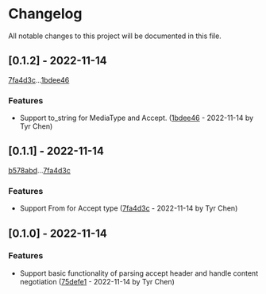 # Changelog

All notable changes to this project will be documented in this file.

## [0.1.2] - 2022-11-14

[7fa4d3c](7fa4d3cc7eacd592057a1a4ff1ef13542f3c9cc7)...[1bdee46](1bdee46f40554c068e35b3f9677b7952979f5182)

### Features

- Support to_string for MediaType and Accept. ([1bdee46](1bdee46f40554c068e35b3f9677b7952979f5182) - 2022-11-14 by Tyr Chen)

## [0.1.1] - 2022-11-14

[b578abd](b578abdee31d425667319b1af0358c16fa8fbde7)...[7fa4d3c](7fa4d3cc7eacd592057a1a4ff1ef13542f3c9cc7)

### Features

- Support From<Mime> for Accept type ([7fa4d3c](7fa4d3cc7eacd592057a1a4ff1ef13542f3c9cc7) - 2022-11-14 by Tyr Chen)

## [0.1.0] - 2022-11-14

### Features

- Support basic functionality of parsing accept header and handle content negotiation ([75defe1](75defe18db38f97135b20ab928c4a9c4cee30579) - 2022-11-14 by Tyr Chen)

<!-- generated by git-cliff -->
